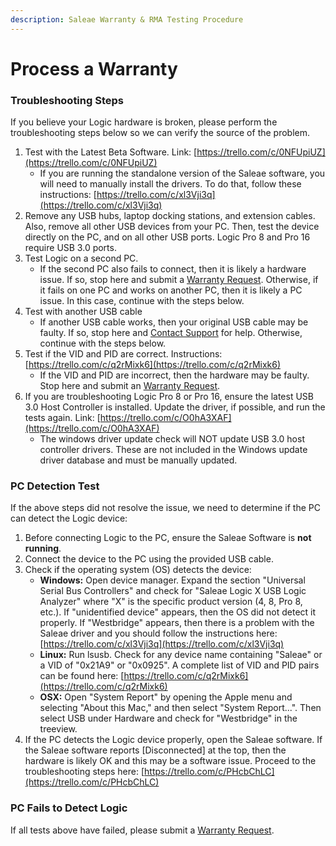 ```yaml
---
description: Saleae Warranty & RMA Testing Procedure
---
```


# Process a Warranty

### Troubleshooting Steps

If you believe your Logic hardware is broken, please perform the troubleshooting steps below so we can verify the source of the problem.

1. Test with the Latest Beta Software. Link: [https://trello.com/c/0NFUpiUZ](https://trello.com/c/0NFUpiUZ)
   * If you are running the standalone version of the Saleae software, you will need to manually install the drivers. To do that, follow these instructions: [https://trello.com/c/xl3Vji3q](https://trello.com/c/xl3Vji3q)
2. Remove any USB hubs, laptop docking stations, and extension cables. Also, remove all other USB devices from your PC. Then, test the device directly on the PC, and on all other USB ports. Logic Pro 8 and Pro 16 require USB 3.0 ports.
3. Test Logic on a second PC.
   * If the second PC also fails to connect, then it is likely a hardware issue. If so, stop here and submit a [Warranty Request](https://goo.gl/forms/1NEjPF4g4eXeJnbf2). Otherwise, if it fails on one PC and works on another PC, then it is likely a PC issue. In this case, continue with the steps below.
4. Test with another USB cable
   * If another USB cable works, then your original USB cable may be faulty. If so, stop here and [Contact Support](https://support.saleae.com/hc/en-us/requests/new) for help. Otherwise, continue with the steps below.
5. Test if the VID and PID are correct. Instructions: [https://trello.com/c/q2rMixk6](https://trello.com/c/q2rMixk6)
   * If the VID and PID are incorrect, then the hardware may be faulty. Stop here and submit an [Warranty Request](https://goo.gl/forms/1NEjPF4g4eXeJnbf2).
6. If you are troubleshooting Logic Pro 8 or Pro 16, ensure the latest USB 3.0 Host Controller is installed. Update the driver, if possible, and run the tests again. Link: [https://trello.com/c/O0hA3XAF](https://trello.com/c/O0hA3XAF)
   * The windows driver update check will NOT update USB 3.0 host controller drivers. These are not included in the Windows update driver database and must be manually updated.

### PC Detection Test

If the above steps did not resolve the issue, we need to determine if the PC can detect the Logic device:

1. Before connecting Logic to the PC, ensure the Saleae Software is **not running**.
2. Connect the device to the PC using the provided USB cable.
3. Check if the operating system \(OS\) detects the device:
   * **Windows:** Open device manager. Expand the section "Universal Serial Bus Controllers" and check for "Saleae Logic X USB Logic Analyzer" where "X" is the specific product version \(4, 8, Pro 8, etc.\). If "unidentified device" appears, then the OS did not detect it properly. If "Westbridge" appears, then there is a problem with the Saleae driver and you should follow the instructions here: [https://trello.com/c/xl3Vji3q](https://trello.com/c/xl3Vji3q)
   * **Linux:** Run lsusb. Check for any device name containing "Saleae" or a VID of "0x21A9" or "0x0925". A complete list of VID and PID pairs can be found here: [https://trello.com/c/q2rMixk6](https://trello.com/c/q2rMixk6)
   * **OSX:** Open "System Report" by opening the Apple menu and selecting "About this Mac," and then select "System Report...". Then select USB under Hardware and check for "Westbridge" in the treeview.
4. If the PC detects the Logic device properly, open the Saleae software. If the Saleae software reports \[Disconnected\] at the top, then the hardware is likely OK and this may be a software issue. Proceed to the troubleshooting steps here: [https://trello.com/c/PHcbChLC](https://trello.com/c/PHcbChLC)

### PC Fails to Detect Logic

If all tests above have failed, please submit a [Warranty Request](https://goo.gl/forms/1NEjPF4g4eXeJnbf2).

